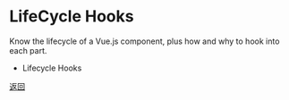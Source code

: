 # LifeCycle Hooks
Know the lifecycle of a Vue.js component, plus how and why to hook into each part.

- Lifecycle Hooks

[返回](/Vue_Certification/README.md)